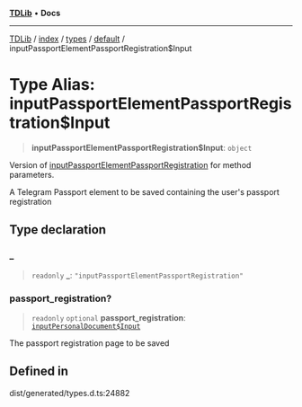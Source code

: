 [**TDLib**](../../../../../../README.md) • **Docs**

***

[TDLib](../../../../../../modules.md) / [index](../../../../../README.md) / [types](../../../README.md) / [default](../README.md) / inputPassportElementPassportRegistration$Input

# Type Alias: inputPassportElementPassportRegistration$Input

> **inputPassportElementPassportRegistration$Input**: `object`

Version of [inputPassportElementPassportRegistration](inputPassportElementPassportRegistration.md) for method parameters.

A Telegram Passport element to be saved containing the user's passport registration

## Type declaration

### \_

> `readonly` **\_**: `"inputPassportElementPassportRegistration"`

### passport\_registration?

> `readonly` `optional` **passport\_registration**: [`inputPersonalDocument$Input`](inputPersonalDocument$Input-1.md)

The passport registration page to be saved

## Defined in

dist/generated/types.d.ts:24882
